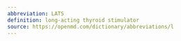 ```yaml
---
abbreviation: LATS
definition: long-acting thyroid stimulator
source: https://openmd.com/dictionary/abbreviations/l
---
```

